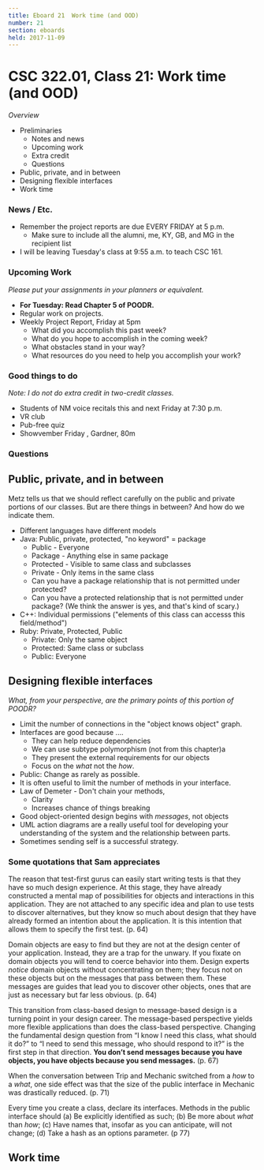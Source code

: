 ```yaml
---
title: Eboard 21  Work time (and OOD)
number: 21
section: eboards
held: 2017-11-09
---
```

CSC 322.01, Class 21:  Work time (and OOD)
==========================================

_Overview_

* Preliminaries
    * Notes and news
    * Upcoming work
    * Extra credit
    * Questions
* Public, private, and in between
* Designing flexible interfaces
* Work time

### News / Etc.

* Remember the project reports are due EVERY FRIDAY at 5 p.m.
    * Make sure to include all the alumni, me, KY, GB, and MG 
    in the recipient list
* I will be leaving Tuesday's class at 9:55 a.m. to teach CSC 161.

### Upcoming Work

_Please put your assignments in your planners or equivalent._

* **For Tuesday: Read Chapter 5 of POODR.**
* Regular work on projects.
* Weekly Project Report, Friday at 5pm
    * What did you accomplish this past week?
    * What do you hope to accomplish in the coming week?
    * What obstacles stand in your way?
    * What resources do you need to help you accomplish your work?

### Good things to do

_Note: I do not do extra credit in two-credit classes._

* Students of NM voice recitals this and next Friday at 7:30 p.m.
* VR club
* Pub-free quiz
* Showvember Friday , Gardner, 80m

### Questions

Public, private, and in between
-------------------------------

Metz tells us that we should reflect carefully on the public and private
portions of our classes.  But are there things in between?  And how do
we indicate them.

* Different languages have different models
* Java: Public, private, protected, "no keyword" = package
    * Public - Everyone
    * Package - Anything else in same package
    * Protected - Visible to same class and subclasses 
    * Private - Only items in the same class
    * Can you have a package relationship that is not permitted under
      protected?
    * Can you have a protected relationship that is not permitted under
      package?  (We think the answer is yes, and that's kind of scary.)
* C++: Individual permissions ("elements of this class can accesss this 
  field/method")
* Ruby: Private, Protected, Public
    * Private: Only the same object
    * Protected: Same class or subclass
    * Public: Everyone

Designing flexible interfaces
-----------------------------

_What, from your perspective, are the primary points of this portion
of POODR?_

* Limit the number of connections in the "object knows object" graph.
* Interfaces are good because ....
    * They can help reduce dependencies
    * We can use subtype polymorphism (not from this chapter)a
    * They present the external requirements for our objects
    * Focus on the *what* not the *how*.
* Public: Change as rarely as possible.
* It is often useful to limit the number of methods in your interface.
* Law of Demeter - Don't chain your methods, 
     * Clarity
     * Increases chance of things breaking
* Good object-oriented design begins with *messages*, not objects
* UML action diagrams are a really useful tool for developing your
  understanding of the system and the relationship between parts.
* Sometimes sending self is a successful strategy.

### Some quotations that Sam appreciates

The reason that test-first gurus can easily start writing tests is that
they have so much design experience. At this stage, they have already
constructed a mental map of possibilities for objects and interactions in
this application. They are not attached to any specific idea and plan to
use tests to discover alternatives, but they know so much about design
that they have already formed an intention about the application. It is
this intention that allows them to specify the first test. (p. 64)

Domain objects are easy to find but they are not at the design center of
your application. Instead, they are a trap for the unwary. If you fixate
on domain objects you will tend to coerce behavior into them. Design
experts *notice* domain objects without concentrating on them; they focus
not on these objects but on the messages that pass between them. These
messages are guides that lead you to discover other objects, ones that
are just as necessary but far less obvious. (p. 64)

This transition from class-based design to message-based design is a
turning point in your design career. The message-based perspective yields
more flexible applications than does the class-based perspective. Changing
the fundamental design question from “I know I need this class, what
should it do?” to “I need to send this message, who should respond to
it?” is the first step in that direction.  **You don’t send messages
because you have objects, you have objects because you send messages.**
(p. 67)

When the conversation between Trip and Mechanic switched from a *how* to
a *what*, one side effect was that the size of the public interface in
Mechanic was drastically reduced. (p. 71)

Every time you create a class, declare its interfaces. Methods in
the public interface should (a) Be explicitly identified as such;
(b) Be more about *what* than *how*; (c) Have names that, insofar as
you can anticipate, will not change; (d) Take a hash as an options
parameter. (p 77)

Work time
---------

